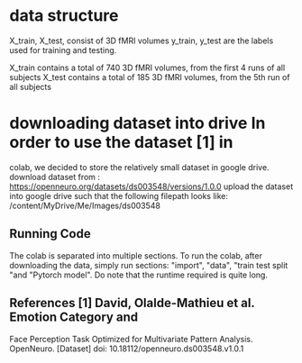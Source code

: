 # data structure

X_train, X_test, consist of 3D fMRI volumes y_train, y_test are the
labels used for training and testing.

X_train contains a total of 740 3D fMRI volumes, from the first 4 runs
of all subjects X_test contains a total of 185 3D fMRI volumes, from the
5th run of all subjects

# downloading dataset into drive In order to use the dataset \[1\] in
colab, we decided to store the relatively small dataset in google drive.
download dataset from :
https://openneuro.org/datasets/ds003548/versions/1.0.0 upload the
dataset into google drive such that the following filepath looks like:
/content/MyDrive/Me/Images/ds003548

## Running Code

The colab is separated into multiple sections. To run the colab, after
downloading the data, simply run sections: \"import\", \"data\", \"train
test split \"and \"Pytorch model\". Do note that the runtime required is
quite long.

## References \[1\] David, Olalde-Mathieu et al. Emotion Category and
Face Perception Task Optimized for Multivariate Pattern Analysis.
OpenNeuro. \[Dataset\] doi: 10.18112/openneuro.ds003548.v1.0.1
